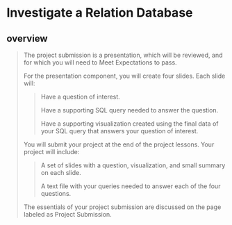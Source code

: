 # Investigate a Relation Database

## overview

> The project submission is a presentation, which will be reviewed, and for which you will need to Meet Expectations to pass. 
>
> For the presentation component, you will create four slides. Each slide will:
>
>> Have a question of interest.
>>
>> Have a supporting SQL query needed to answer the question.
>>
>> Have a supporting visualization created using the final data of your SQL query that answers your question of interest.
>>
> You will submit your project at the end of the project lessons. Your project will include:
>
>> A set of slides with a question, visualization, and small summary on each slide.
>>
>> A text file with your queries needed to answer each of the four questions.
>>
> The essentials of your project submission are discussed on the page labeled as Project Submission.
